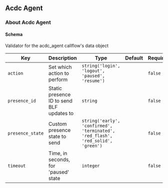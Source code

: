 ## Acdc Agent

### About Acdc Agent

#### Schema

Validator for the acdc_agent callflow's data object



Key | Description | Type | Default | Required
--- | ----------- | ---- | ------- | --------
`action` | Set which action to perform | `string('login', 'logout', 'paused', 'resume')` |   | `false`
`presence_id` | Static presence ID to send BLF updates to | `string` |   | `false`
`presence_state` | Custom presence state to send | `string('early', 'confirmed', 'terminated', 'red_flash', 'red_solid', 'green')` |   | `false`
`timeout` | Time, in seconds, for 'paused' state | `integer` |   | `false`


